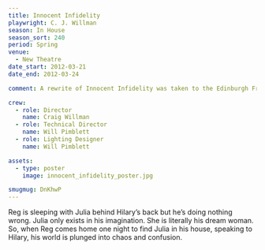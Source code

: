 ```yaml
---
title: Innocent Infidelity
playwright: C. J. Willman
season: In House
season_sort: 240
period: Spring
venue:
  - New Theatre
date_start: 2012-03-21
date_end: 2012-03-24

comment: A rewrite of Innocent Infidelity was taken to the Edinburgh Fringe Festival under the title of Porphyria

crew:
  - role: Director
    name: Craig Willman
  - role: Technical Director
    name: Will Pimblett
  - role: Lighting Designer
    name: Will Pimblett

assets:
  - type: poster
    image: innocent_infidelity_poster.jpg

smugmug: DnKhwP
---
```


Reg is sleeping with Julia behind Hilary’s back but he’s doing nothing wrong. Julia only exists in his imagination. She is literally his dream woman. So, when Reg comes home one night to find Julia in his house, speaking to Hilary, his world is plunged into chaos and confusion.
